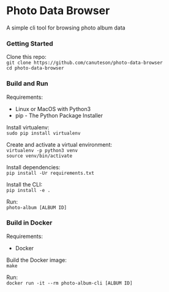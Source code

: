 # Photo Data Browser

A simple cli tool for browsing photo album data


### Getting Started
Clone this repo:  
`git clone https://github.com/canuteson/photo-data-browser`  
`cd photo-data-browser`

### Build and Run

Requirements:
* Linux or MacOS with Python3
* pip - The Python Package Installer

Install virtualenv:  
`sudo pip install virtualenv `

Create and activate a virtual environment:  
`virtualenv -p python3 venv`  
`source venv/bin/activate`

Install dependencies:  
`pip install -Ur requirements.txt`  


Install the CLI:  
`pip install -e .`

Run:  
`photo-album [ALBUM ID]`


### Build in Docker

Requirements:  
* Docker

Build the Docker image:  
`make`

Run:  
`docker run -it --rm photo-album-cli [ALBUM ID]`